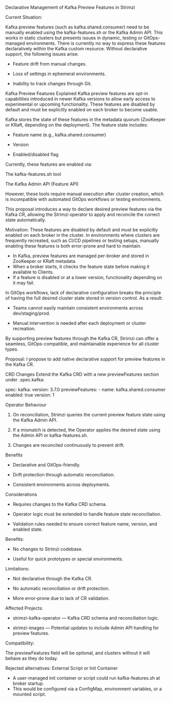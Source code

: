 Declarative Management of Kafka Preview Features in Strimzi

Current Situation:

Kafka preview features (such as kafka.shared.consumer) need to be manually enabled using the kafka-features.sh or the Kafka Admin API.
This works in static clusters but presents issues in dynamic, testing or GitOps-managed environments.
There is currently no way to express these features declaratively within the Kafka custom resource.
Without declarative support, the following issues arise:

- Feature drift from manual changes.

- Loss of settings in ephemeral environments.

- Inability to track changes through Git.

Kafka Preview Features Explained
Kafka preview features are opt-in capabilities introduced in newer Kafka versions to allow early access to experimental or upcoming functionality.
These features are disabled by default and must be explicitly enabled on each broker to become usable.

Kafka stores the state of these features in the metadata quorum (ZooKeeper or KRaft, depending on the deployment).
The feature state includes:

- Feature name (e.g., kafka.shared.consumer)

- Version 

- Enabled/disabled flag

Currently, these features are enabled via:

The kafka-features.sh  tool

The Kafka Admin API (Feature API)

However, these tools require manual execution after cluster creation, which is incompatible with automated GitOps workflows or testing environments.

This proposal introduces a way to declare desired preview features via the Kafka CR, allowing the Strimzi operator to apply and reconcile the correct state automatically.


Motivation:
These features are disabled by default and must be explicitly enabled on each broker in the cluster.
In environments where clusters are frequently recreated, such as CI/CD pipelines or testing setups, manually enabling these features is both error-prone and hard to maintain.

- In Kafka, preview features are managed per-broker and stored in ZooKeeper or KRaft metadata.
- When a broker starts, it checks the feature state before making it available to Clients.
- If a feature is disabled or at a lower version, functionality depending on it may fail.

In GitOps workflows, lack of declarative configuration breaks the principle of having the full desired cluster state stored in version control.
As a result:

- Teams cannot easily maintain consistent environments across dev/staging/prod.

- Manual intervention is needed after each deployment or cluster recreation.

By supporting preview features through the Kafka CR, Strimzi can offer a seamless, GitOps-compatible, and maintainable experience for all cluster types.

Proposal:
I propose to add native declarative support for preview features in the Kafka CR.

CRD Changes
Extend the Kafka CRD with a new previewFeatures section under .spec.kafka:

spec:
  kafka:
    version: 3.7.0
    previewFeatures:
      - name: kafka.shared.consumer
        enabled: true
        version: 1

Operator Behaviour
1) On reconciliation, Strimzi queries the current preview feature state using the Kafka Admin API.

2) If a mismatch is detected, the Operator applies the desired state using the Admin API or kafka-features.sh.

3) Changes are reconciled continuously to prevent drift.

Benefits
- Declarative and GitOps-friendly.

- Drift protection through automatic reconciliation.

- Consistent environments across deployments.

Considerations
- Requires changes to the Kafka CRD schema.

- Operator logic must be extended to handle feature state reconciliation.

- Validation rules needed to ensure correct feature name, version, and enabled state.

Benefits:

- No changes to Strimzi codebase.

- Useful for quick prototypes or special environments.

Limitations:

- Not declarative through the Kafka CR.

- No automatic reconciliation or drift protection.

- More error-prone due to lack of CR validation.

Affected Projects:
- strimzi-kafka-operator — Kafka CRD schema and reconciliation logic.

- strimzi-images — Potential updates to include Admin API handling for preview features.

Compatibility:

The previewFeatures field will be optional, and clusters without it will behave as they do today.

Rejected alternatives:
External Script or Init Container
- A user-managed init container or script could run kafka-features.sh at broker startup.
- This would be configured via a ConfigMap, environment variables, or a mounted script.
